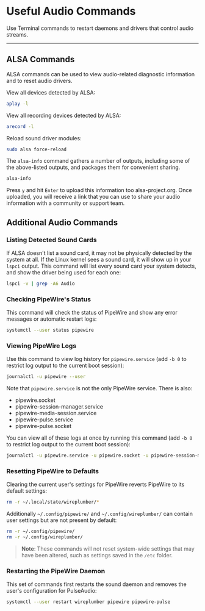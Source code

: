 # Useful Audio Commands

Use Terminal commands to restart daemons and drivers that control audio streams.

---

## ALSA Commands

ALSA commands can be used to view audio-related diagnostic information and to reset audio drivers.

View all devices detected by ALSA:

```bash
aplay -l
```

View all recording devices detected by ALSA:

```bash
arecord -l
```

Reload sound driver modules:

```bash
sudo alsa force-reload
```

The `alsa-info` command gathers a number of outputs, including some of the above-listed outputs, and packages them for convenient sharing.

```bash
alsa-info
```

Press `y` and hit `Enter` to upload this information too alsa-project.org. Once uploaded, you will receive a link that you can use to share your audio information with a community or support team.

## Additional Audio Commands

### Listing Detected Sound Cards

If ALSA doesn't list a sound card, it may not be physically detected by the system at all. If the Linux kernel sees a sound card, it will show up in your `lspci` output. This command will list every sound card your system detects, and show the driver being used for each one:

```bash
lspci -v | grep -A6 Audio
```

### Checking PipeWire's Status

This command will check the status of PipeWire and show any error messages or automatic restart logs:

```bash
systemctl --user status pipewire
```

### Viewing PipeWire Logs

Use this command to view log history for `pipewire.service` (add `-b 0` to restrict log output to the current boot session):

```bash
journalctl -u pipewire --user
```

Note that `pipewire.service` is not the only PipeWire service. There is also:

- pipewire.socket
- pipewire-session-manager.service
- pipewire-media-session.service
- pipewire-pulse.service
- pipewire-pulse.socket

You can view all of these logs at once by running this command (add `-b 0` to restrict log output to the current boot session):

```bash
journalctl -u pipewire.service -u pipewire.socket -u pipewire-session-manager.service -u pipewire-media-session.service -u pipewire-pulse.service -u pipewire-pulse.socket --user
```

### Resetting PipeWire to Defaults

Clearing the current user's settings for PipeWire reverts PipeWire to its default settings:

```bash
rm -r ~/.local/state/wireplumber/*
```

Additionally `~/.config/pipewire/` and `~/.config/wireplumber/` can contain user settings but are not present by default:

```bash
rm -r ~/.config/pipewire/
rm -r ~/.config/wireplumber/
```

>**Note**: These commands will not reset system-wide settings that may have been altered, such as settings saved in the `/etc` folder.

### Restarting the PipeWire Daemon

This set of commands first restarts the sound daemon and removes the user's configuration for PulseAudio:

```bash
systemctl --user restart wireplumber pipewire pipewire-pulse
```
